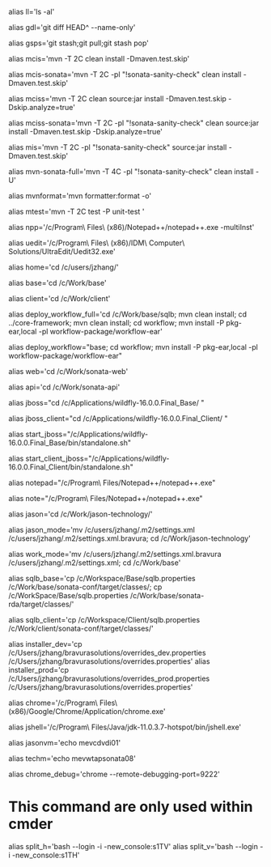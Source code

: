 
alias ll='ls -al'

alias gdl='git diff HEAD^ --name-only'

alias gsps='git stash;git pull;git stash pop'

alias mcis='mvn -T 2C clean install -Dmaven.test.skip'

alias mcis-sonata='mvn -T 2C -pl "!sonata-sanity-check"  clean install -Dmaven.test.skip'

alias mciss='mvn -T 2C clean source:jar install -Dmaven.test.skip -Dskip.analyze=true'

alias mciss-sonata='mvn -T 2C -pl "!sonata-sanity-check" clean source:jar install -Dmaven.test.skip -Dskip.analyze=true'

alias mis='mvn -T 2C -pl "!sonata-sanity-check" source:jar install -Dmaven.test.skip'

alias mvn-sonata-full='mvn -T 4C -pl "!sonata-sanity-check" clean install -U'

alias mvnformat='mvn formatter:format -o'

alias mtest='mvn -T 2C test -P unit-test '

alias npp='/c/Program\ Files\ \(x86\)/Notepad++/notepad++.exe -multiInst'

alias uedit='/c/Program\ Files\ \(x86\)/IDM\ Computer\ Solutions/UltraEdit/Uedit32.exe'

alias home='cd /c/users/jzhang/'

alias base='cd /c/Work/base'

alias client='cd /c/Work/client'

alias deploy_workflow_full='cd /c/Work/base/sqlb; mvn clean install; cd ../core-framework; mvn clean install; cd workflow; mvn install -P pkg-ear,local -pl workflow-package/workflow-ear'

alias deploy_workflow="base; cd workflow; mvn install -P pkg-ear,local -pl workflow-package/workflow-ear"

alias web='cd /c/Work/sonata-web'

alias api='cd /c/Work/sonata-api'

alias jboss="cd /c/Applications/wildfly-16.0.0.Final_Base/ "

alias jboss_client="cd /c/Applications/wildfly-16.0.0.Final_Client/ "

alias start_jboss="/c/Applications/wildfly-16.0.0.Final_Base/bin/standalone.sh"

alias start_client_jboss="/c/Applications/wildfly-16.0.0.Final_Client/bin/standalone.sh"

alias notepad="/c/Program\ Files/Notepad++/notepad++.exe"

alias note="/c/Program\ Files/Notepad++/notepad++.exe"

alias jason='cd /c/Work/jason-technology/'

alias jason_mode='mv /c/users/jzhang/.m2/settings.xml /c/users/jzhang/.m2/settings.xml.bravura; cd /c/Work/jason-technology'

alias work_mode='mv /c/users/jzhang/.m2/settings.xml.bravura /c/users/jzhang/.m2/settings.xml; cd /c/Work/base'

alias sqlb_base='cp /c/Workspace/Base/sqlb.properties /c/Work/base/sonata-conf/target/classes/; cp /c/WorkSpace/Base/sqlb.properties /c/Work/base/sonata-rda/target/classes/'

alias sqlb_client='cp /c/Workspace/Client/sqlb.properties /c/Work/client/sonata-conf/target/classes/'

alias installer_dev='cp /c/Users/jzhang/bravurasolutions/overrides_dev.properties /c/Users/jzhang/bravurasolutions/overrides.properties'
alias installer_prod='cp /c/Users/jzhang/bravurasolutions/overrides_prod.properties /c/Users/jzhang/bravurasolutions/overrides.properties' 

alias chrome='/c/Program\ Files\ \(x86\)/Google/Chrome/Application/chrome.exe'

alias jshell='/c/Program\ Files/Java/jdk-11.0.3.7-hotspot/bin/jshell.exe'

alias jasonvm='echo mevcdvdi01'

alias techm='echo mevwtapsonata08'

alias chrome_debug='chrome --remote-debugging-port=9222'

# This command are only used within cmder
alias split_h='bash --login -i -new_console:s1TV'
alias split_v='bash --login -i -new_console:s1TH'

